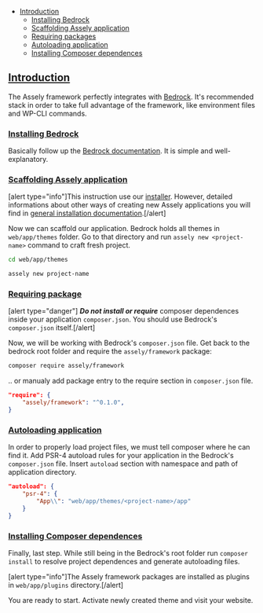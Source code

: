 - [Introduction](#introduction)
	+ [Installing Bedrock](#installing-bedrock)
    + [Scaffolding Assely application](#scaffolding-assely-application)
    + [Requiring packages](#requiring-packages)
    + [Autoloading application](#autoloading-application)
    + [Installing Composer dependences](#installing-composer-dependences)


<a name="introduction"></a>
## [Introduction](#introduction)

The Assely framework perfectly integrates with [Bedrock](https://roots.io/bedrock/). It's recommended stack in order to take full advantage of the framework, like environment files and WP-CLI commands.

<a name="installing-bedrock"></a>
### [Installing Bedrock](#installing-bedrock)

Basically follow up the [Bedrock documentation](https://roots.io/bedrock/docs/installing-bedrock/). It is simple and well-explanatory.

<a name="scaffolding-assely-application"></a>
### [Scaffolding Assely application](#scaffolding-assely-application)

[alert type="info"]This instruction use our [installer](https://github.com/assely/installer). However, detailed informations about other ways of creating new Assely applications you will find in [general installation documentation](/docs/installation/).[/alert]

Now we can scaffold our application. Bedrock holds all themes in `web/app/themes` folder. Go to that directory and run `assely new <project-name>` command to craft fresh project.

```bash
cd web/app/themes

assely new project-name
```

<a name="requiring-package"></a>
### [Requiring package](#requiring-package)

[alert type="danger"] ***Do not install or require*** composer dependences inside your application `composer.json`. You should use Bedrock's `composer.json` itself.[/alert]

Now, we will be working with Bedrock's `composer.json` file. Get back to the bedrock root folder and require the `assely/framework` package:

```bash
composer require assely/framework
```

.. or manualy add package entry to the require section in `composer.json` file.

```json
"require": {
    "assely/framework": "^0.1.0",
}
```

<a name="autoloading-application"></a>
### [Autoloading application](#autoloading-application)

In order to properly load project files, we must tell composer where he can find it. Add PSR-4 autoload rules for your application in the Bedrock's `composer.json` file. Insert `autoload` section with namespace and path of application directory.

```json
"autoload": {
    "psr-4": {
        "App\\": "web/app/themes/<project-name>/app"
    }
}
```

<a name="installing-composer-dependences"></a>
### [Installing Composer dependences](#installing-composer-dependences)

Finally, last step. While still being in the Bedrock's root folder run `composer install` to resolve project dependences and generate autoloading files.

[alert type="info"]The Assely framework packages are installed as plugins in `web/app/plugins` directory.[/alert]

You are ready to start. Activate newly created theme and visit your website.
